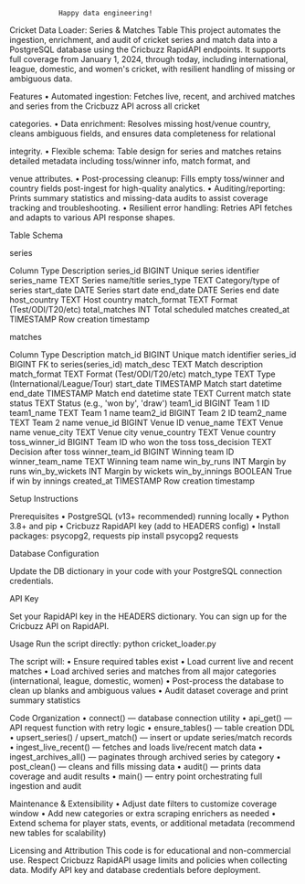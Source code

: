 
                Happy data engineering!

Cricket Data Loader: Series & Matches Table
This project automates the ingestion, enrichment, and audit of cricket series and match data into a PostgreSQL database using the Cricbuzz RapidAPI endpoints. It supports full coverage from January 1, 2024, through today, including international, league, domestic, and women's cricket, with resilient handling of missing or ambiguous data.

Features
•	Automated ingestion: Fetches live, recent, and archived matches and series from the Cricbuzz API across all cricket 

categories.
•	Data enrichment: Resolves missing host/venue country, cleans ambiguous fields, and ensures data completeness for relational 

integrity.
•	Flexible schema: Table design for series and matches retains detailed metadata including toss/winner info, match format, and 

venue attributes.
•	Post-processing cleanup: Fills empty toss/winner and country fields post-ingest for high-quality analytics.
•	Auditing/reporting: Prints summary statistics and missing-data audits to assist coverage tracking and troubleshooting.
•	Resilient error handling: Retries API fetches and adapts to various API response shapes.

Table Schema

series

Column	Type	Description
series_id	BIGINT	Unique series identifier
series_name	TEXT	Series name/title
series_type	TEXT	Category/type of series
start_date	DATE	Series start date
end_date	DATE	Series end date
host_country	TEXT	Host country
match_format	TEXT	Format (Test/ODI/T20/etc)
total_matches	INT	Total scheduled matches
created_at	TIMESTAMP	Row creation timestamp


matches

Column	Type	Description
match_id	BIGINT	Unique match identifier
series_id	BIGINT	FK to series(series_id)
match_desc	TEXT	Match description
match_format	TEXT	Format (Test/ODI/T20/etc)
match_type	TEXT	Type (International/League/Tour)
start_date	TIMESTAMP	Match start datetime
end_date	TIMESTAMP	Match end datetime
state	TEXT	Current match state
status	TEXT	Status (e.g., 'won by', 'draw')
team1_id	BIGINT	Team 1 ID
team1_name	TEXT	Team 1 name
team2_id	BIGINT	Team 2 ID
team2_name	TEXT	Team 2 name
venue_id	BIGINT	Venue ID
venue_name	TEXT	Venue name
venue_city	TEXT	Venue city
venue_country	TEXT	Venue country
toss_winner_id	BIGINT	Team ID who won the toss
toss_decision	TEXT	Decision after toss
winner_team_id	BIGINT	Winning team ID
winner_team_name	TEXT	Winning team name
win_by_runs	INT	Margin by runs
win_by_wickets	INT	Margin by wickets
win_by_innings	BOOLEAN	True if win by innings
created_at	TIMESTAMP	Row creation timestamp

Setup Instructions

Prerequisites
•	PostgreSQL (v13+ recommended) running locally
•	Python 3.8+ and pip
•	Cricbuzz RapidAPI key (add to HEADERS config)
•	Install packages: psycopg2, requests
        pip install psycopg2 requests

Database Configuration

Update the DB dictionary in your code with your PostgreSQL connection credentials.

API Key

Set your RapidAPI key in the HEADERS dictionary. You can sign up for the Cricbuzz API on RapidAPI.

Usage
     Run the script directly:
            python cricket_loader.py

The script will:
•	Ensure required tables exist
•	Load current live and recent matches
•	Load archived series and matches from all major categories (international, league, domestic, women)
•	Post-process the database to clean up blanks and ambiguous values
•	Audit dataset coverage and print summary statistics

Code Organization
•	connect() — database connection utility
•	api_get() — API request function with retry logic
•	ensure_tables() — table creation DDL
•	upsert_series() / upsert_match() — insert or update series/match records
•	ingest_live_recent() — fetches and loads live/recent match data
•	ingest_archives_all() — paginates through archived series by category
•	post_clean() — cleans and fills missing data
•	audit() — prints data coverage and audit results
•	main() — entry point orchestrating full ingestion and audit

Maintenance & Extensibility
•	Adjust date filters to customize coverage window
•	Add new categories or extra scraping enrichers as needed
•	Extend schema for player stats, events, or additional metadata (recommend new tables for scalability)

Licensing and Attribution
This code is for educational and non-commercial use. Respect Cricbuzz RapidAPI usage limits and policies when collecting data. Modify API key and database credentials before deployment.

